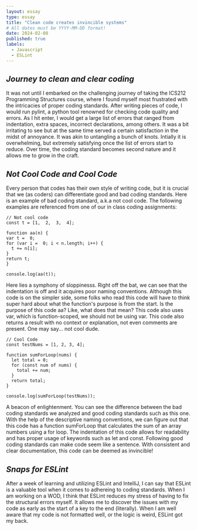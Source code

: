 ```yaml
---
layout: essay
type: essay
title: "Clean code creates invincible systems"
# All dates must be YYYY-MM-DD format!
date: 2024-02-08
published: true
labels:
  - Javascript
  - ESLint 
---
```


## _Journey to clean and clear coding_
It was not until I embarked on the challenging journey of taking the ICS212 Programming Structures course, where I found myself most frustrated with the intricacies of proper coding standards. After writing pieces of code, I would run pylint, a python tool renowned for checking code quality and errors. As I hit enter, I would get a large list of errors that ranged from indentation, extra spaces, incorrect declarations, among others. It was a bit irritating to see but at the same time served a certain satisfaction in the midst of annoyance. It was akin to untangling a bunch of knots. Intially it is overwhelming, but extremely satisfying once the list of errors start to reduce. Over time, the coding standard becomes second nature and it allows me to grow in the craft.

## _Not Cool Code and Cool Code_
Every person that codes has their own style of writing code, but it is crucial that we (as coders) can differentiate good and bad coding standards. Here is an example of bad coding standard, a.k.a not cool code. The following examples are referenced from one of our in class coding assignments:

```
// Not cool code
const t = [1,  2,  3,  4];

function aa(n) {
var t =  0;
for (var i =  0; i < n.length; i++) {
  t += n[i];
}
return t;
}

console.log(aa(t));
```



Here lies a symphony of sloppinesss. Right off the bat, we can see that the indentation is off and it acquires poor naming conventions. Although this code is on the simpler side, some folks who read this code will have to think super hard about what the function's purpose is from the start. Is the purpose of this code aa? Like, what does that mean? This code also uses var, which is function-scoped, we should not be using var. This code also returns a result with no context or explanation, not even comments are present. One may say... not cool dude.

```
// Cool Code
const testNums = [1, 2, 3, 4];

function sumForLoop(nums) {
  let total = 0;
  for (const num of nums) {
    total += num;
  }
  return total;
}

console.log(sumForLoop(testNums));
```


A beacon of enlightenment. You can see the difference between the bad coding standards we analyzed and good coding standards such as this one. With the help of the descriptive naming conventions, we can figure out that this code has a function sumForLoop that calculates the sum of an array numbers using a for loop. The indentation of this code allows for readability and has proper usage of keywords such as let and const. Following good coding standards can make code seem like a sentence. With consistent and clear documentation, this code can be deemed as invincible!

## _Snaps for ESLint_
After a week of learning and utilizing ESLint and IntelliJ, I can say that ESLint is a valuable tool when it comes to adhereing to coding standards. When I am working on a WOD, I think that ESLint reduces my stress of having to fix the structural errors myself. It allows me to discover the issues with my code as early as the start of a key to the end (literally). When I am well aware that my code is not formatted well, or the logic is weird, ESLint got my back. 
